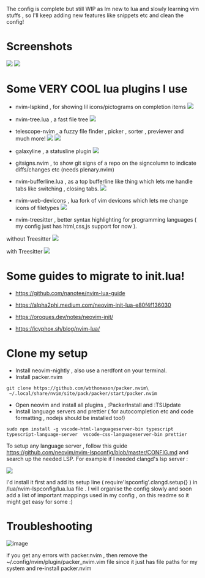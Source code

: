 The config is complete but still WIP as Im new to lua and slowly learning vim stuffs , so I'll keep adding new features like snippets etc and clean the config!

# Screenshots

<kbd>  <img src ="https://raw.githubusercontent.com/siduck76/personal-backup/master/rice%20flex/initialNvim.png"></kbd>
<kbd><img src ="https://raw.githubusercontent.com/siduck76/personal-backup/master/rice%20flex/nvimRice2.png"></kbd>

# Some VERY COOL lua plugins I use 

- nvim-lspkind , for showing lil icons/pictograms on completion items
 <kbd><img src = "https://raw.githubusercontent.com/siduck76/personal-backup/master/rice%20flex/lspkind.png"></kbd>
 
- nvim-tree.lua , a fast file tree 
 <kbd><img src = "https://raw.githubusercontent.com/siduck76/personal-backup/master/rice%20flex/nvimtree.png"></kbd>
 
- telescope-nvim , a fuzzy file finder , picker , sorter , previewer and much more!
<kbd> <img src = "https://raw.githubusercontent.com/siduck76/personal-backup/master/rice%20flex/tel.png"></kbd>
<kbd> <img src = "https://raw.githubusercontent.com/siduck76/personal-backup/master/rice%20flex/telmedia.png"></kbd>


- galaxyline , a statusline plugin
 <kbd><img src = "https://raw.githubusercontent.com/siduck76/personal-backup/master/rice%20flex/statusline.png"></kbd>
 
- gitsigns.nvim , to show git signs of a repo on the signcolumn to indicate diffs/changes etc  (needs plenary.nvim)

- nvim-bufferline.lua , as a top bufferline like thing which lets me handle tabs like switching , closing tabs.
<kbd> <img src = "https://raw.githubusercontent.com/siduck76/personal-backup/master/rice%20flex/bufferline.png"></kbd>
 
- nvim-web-devicons , lua fork of vim devicons which lets me change icons of filetypes
<kbd> <img src = "https://raw.githubusercontent.com/siduck76/personal-backup/master/rice%20flex/image.png"></kbd>
 
- nvim-treesitter , better syntax highlighting for programming languages ( my config just has html,css,js support for now ). 

 without Treesitter 
<kbd> <img src = "https://raw.githubusercontent.com/siduck76/personal-backup/master/rice%20flex/woTree.png"></kbd>
 
 with Treesitter 
<kbd> <img src = "https://raw.githubusercontent.com/siduck76/personal-backup/master/rice%20flex/wiTree.png"></kbd>

# Some guides to migrate to init.lua!

- https://github.com/nanotee/nvim-lua-guide

- https://alpha2phi.medium.com/neovim-init-lua-e80f4f136030

- https://oroques.dev/notes/neovim-init/ 

- https://icyphox.sh/blog/nvim-lua/


# Clone my setup

- Install neovim-nightly , also use a nerdfont on your terminal.
- Install packer.nvim 

```shell
git clone https://github.com/wbthomason/packer.nvim\
 ~/.local/share/nvim/site/pack/packer/start/packer.nvim
```
 
 - Open neovim and install all plugins , :PackerInstall and :TSUpdate 
 - Install language servers and prettier ( for autocompletion etc and code formatting , nodejs should be installed too!) 
 
 ``` 
 sudo npm install -g vscode-html-languageserver-bin typescript typescript-language-server  vscode-css-languageserver-bin prettier
 ```
 
 To setup any language server , follow this guide https://github.com/neovim/nvim-lspconfig/blob/master/CONFIG.md and search up the needed LSP. For example if I needed clangd's lsp server : 
 
 <kbd>
 <img src = "https://raw.githubusercontent.com/siduck76/personal-backup/master/rice%20flex/clang.png">
  </kbd>
 
 
 

  I'd install it first and add its setup line ( require'lspconfig'.clangd.setup{} ) in /lua/nvim-lspconfig/lua.lua file . I will organise the config slowly and soon add a list of important mappings used in my config , on this readme so it might get easy for some :) 
  
 # Troubleshooting 
 
 ![image](https://user-images.githubusercontent.com/59060246/111059898-f096cf00-84be-11eb-977a-f91d622ee5b9.png)
 
if you get any errors with packer.nvim , then remove the ~/.config/nvim/plugin/packer_nvim.vim file since it just has file paths for my system 
and re-install packer.nvim  


